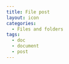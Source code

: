 ```yaml
---
title: File post
layout: icon
categories:
  - Files and folders
tags:
  - doc
  - document
  - post
---
```

